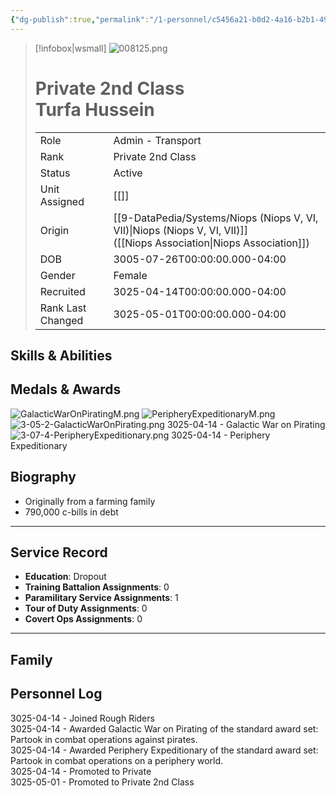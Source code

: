 ```yaml
---
{"dg-publish":true,"permalink":"/1-personnel/c5456a21-b0d2-4a16-b2b1-499b71f9d643/"}
---
```



> [!infobox|wsmall]
> ![008125.png](/img/user/z_Assets/People/Female/Admin/Transport/008125.png)
> # Private 2nd Class<br>Turfa  Hussein
> | | |
> | - | - |
> | Role | Admin - Transport |
> | Rank | Private 2nd Class |
> | Status | Active |
> | Unit Assigned | [[]]
> | Origin | [[9-DataPedia/Systems/Niops (Niops V, VI, VII)\|Niops (Niops V, VI, VII)]]<br>([[Niops Association\|Niops Association]]) |
> | DOB | 3005-07-26T00:00:00.000-04:00 |
> | Gender | Female |
> | Recruited | 3025-04-14T00:00:00.000-04:00 |
> | Rank Last Changed | 3025-05-01T00:00:00.000-04:00 |

## Skills & Abilities




## Medals & Awards
![GalacticWarOnPiratingM.png](/img/user/z_Assets/Awards/medals/GalacticWarOnPiratingM.png) ![PeripheryExpeditionaryM.png](/img/user/z_Assets/Awards/medals/PeripheryExpeditionaryM.png) 
![3-05-2-GalacticWarOnPirating.png](/img/user/z_Assets/Awards/ribbons/3-05-2-GalacticWarOnPirating.png) 3025-04-14 - Galactic War on Pirating<br>![3-07-4-PeripheryExpeditionary.png](/img/user/z_Assets/Awards/ribbons/3-07-4-PeripheryExpeditionary.png) 3025-04-14 - Periphery Expeditionary<br>

## Biography
- Originally from a farming family
- 790,000 c-bills in debt
---
## Service Record
- **Education**: Dropout
- **Training Battalion Assignments**: 0
- **Paramilitary Service Assignments**: 1
- **Tour of Duty Assignments**: 0
- **Covert Ops Assignments**: 0
---

## Family



## Personnel Log
3025-04-14 - Joined Rough Riders<br>3025-04-14 - Awarded Galactic War on Pirating of the standard award set: Partook in combat operations against pirates.<br>3025-04-14 - Awarded Periphery Expeditionary of the standard award set: Partook in combat operations on a periphery world.<br>3025-04-14 - Promoted to Private<br>3025-05-01 - Promoted to Private 2nd Class<br>
